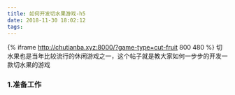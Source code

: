```yaml
---
title: 如何开发切水果游戏-h5
date: 2018-11-30 18:02:12
tags:
---
```

{% iframe http://chutianba.xyz:8000/?game-type=cut-fruit 800 480 %}
切水果也是当年比较流行的休闲游戏之一，这个帖子就是教大家如何一步步的开发一款切水果的游戏
### **1.准备工作**

